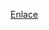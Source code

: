 [Enlace](https://lab.github.com/githubtraining/communicating-using-markdown?overlay=register-box-overlay)
